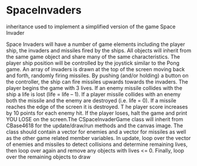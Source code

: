 # SpaceInvaders
inheritance used to implement a simplified version of the game Space Invader

Space Invaders will have a number of game elements including the player ship, the invaders and missiles fired by the ships. All objects will inherit from the same game object and share many of the same characteristics. The player ship position will be controlled by the joystick similar to the Pong game. An array of invaders is drawn at the top of the screen moving back and forth, randomly firing missiles. By pushing (and/or holding) a button on the controller, the ship can fire missiles upwards towards the invaders.  The player begins the game with 3 lives. If an enemy missile collides with the ship a life is lost (life = life – 1). If a player missile collides with an enemy both the missile and the enemy are destroyed (i.e. life = 0). If a missile reaches the edge of the screen it is destroyed. T he player score increases by 10 points for each enemy hit. If the player loses, halt the game and print YOU LOSE on the screen.The CSpaceInvaderGame class will inherit from CBase4618 for the update/draw/run methods and the canvas image. The class should contain a vector for enemies and a vector for missiles as well as the other game related member variables. In update, loop over the vector of enemies and missiles to detect collisions and determine remaining lives, then loop over again and remove any objects with lives <= 0. Finally, loop over the remaining objects to draw
